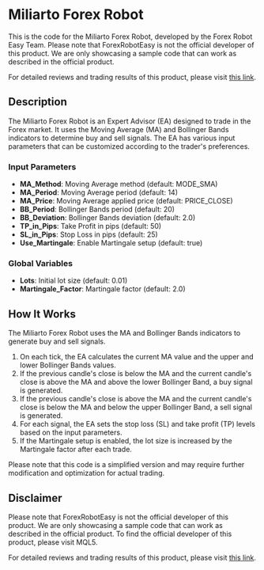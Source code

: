 # Miliarto Forex Robot

This is the code for the Miliarto Forex Robot, developed by the Forex Robot Easy Team. Please note that ForexRobotEasy is not the official developer of this product. We are only showcasing a sample code that can work as described in the official product.

For detailed reviews and trading results of this product, please visit [this link](https://forexroboteasy.com/forex-robot-review/miliarto-forex-software-review-of-ea-with-bollinger-bands/).

## Description

The Miliarto Forex Robot is an Expert Advisor (EA) designed to trade in the Forex market. It uses the Moving Average (MA) and Bollinger Bands indicators to determine buy and sell signals. The EA has various input parameters that can be customized according to the trader's preferences.

### Input Parameters

- **MA_Method**: Moving Average method (default: MODE_SMA)
- **MA_Period**: Moving Average period (default: 14)
- **MA_Price**: Moving Average applied price (default: PRICE_CLOSE)
- **BB_Period**: Bollinger Bands period (default: 20)
- **BB_Deviation**: Bollinger Bands deviation (default: 2.0)
- **TP_in_Pips**: Take Profit in pips (default: 50)
- **SL_in_Pips**: Stop Loss in pips (default: 25)
- **Use_Martingale**: Enable Martingale setup (default: true)

### Global Variables

- **Lots**: Initial lot size (default: 0.01)
- **Martingale_Factor**: Martingale factor (default: 2.0)

## How It Works

The Miliarto Forex Robot uses the MA and Bollinger Bands indicators to generate buy and sell signals. 

1. On each tick, the EA calculates the current MA value and the upper and lower Bollinger Bands values.
2. If the previous candle's close is below the MA and the current candle's close is above the MA and above the lower Bollinger Band, a buy signal is generated.
3. If the previous candle's close is above the MA and the current candle's close is below the MA and below the upper Bollinger Band, a sell signal is generated.
4. For each signal, the EA sets the stop loss (SL) and take profit (TP) levels based on the input parameters.
5. If the Martingale setup is enabled, the lot size is increased by the Martingale factor after each trade.

Please note that this code is a simplified version and may require further modification and optimization for actual trading.

## Disclaimer

Please note that ForexRobotEasy is not the official developer of this product. We are only showcasing a sample code that can work as described in the official product. To find the official developer of this product, please visit MQL5.

For detailed reviews and trading results of this product, please visit [this link](https://forexroboteasy.com/forex-robot-review/miliarto-forex-software-review-of-ea-with-bollinger-bands/).
